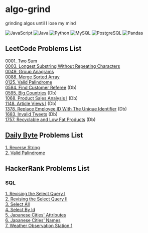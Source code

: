 # algo-grind
grinding algos until I lose my mind

![JavaScript](https://img.shields.io/badge/-JavaScript-f7df1e?style=flat&logo=javascript&logoColor=black)
![Java](https://img.shields.io/badge/-Java-f89820?style=flat&logo=java&logoColor=white)
![Python](https://img.shields.io/badge/-Python-3776ab?style=flat&logo=python&logoColor=white)
![MySQL](https://img.shields.io/badge/MySQL-00000F?style=flat&logo=mysql&logoColor=white)
![PostgreSQL](https://img.shields.io/badge/PostgreSQL-316192?style=flat&logo=postgresql&logoColor=white)
![Pandas](https://img.shields.io/badge/Pandas-2C2D72?style=flat&logo=pandas&logoColor=white)

## LeetCode Problems List
[0001. Two Sum](./leetcode/0001_two_sum.md)  
[0003. Longest Substring Without Repeating Characters](./leetcode/0003_longest_substring_without_repeating_characters.md)  
[0049. Group Anagrams](./leetcode/0049_group_anagrams.md)  
[0088. Merge Sorted Array](./leetcode/0088_merge_sorted_array.md)  
[0125. Valid Palindrome](./leetcode/0125_valid_palindrome.md)  
[0584. Find Customer Referee](./leetcode/SQL/0584_find_customer_referee.md) (Db)  
[0595. Big Countries](./leetcode/SQL/0595_big_countries.md) (Db)  
[1068. Product Sales Analysis I](./leetcode/SQL/1068_product_sales_analysis_I.md) (Db)  
[1148. Article Views I](leetcode/0049_group_anagrams.md) (Db)  
[1378. Replace Employee ID With The Unique Identifier](./leetcode/SQL/1378_replace_employee_id_with_the_unique_identifier.md) (Db)  
[1683. Invalid Tweets](./leetcode/SQL/1683_invalid_tweets.md) (Db)  
[1757. Recyclable and Low Fat Products](./leetcode/SQL/1757_recyclable_and_low_fat_products.md) (Db)  


## [Daily Byte](https://thedailybyte.dev/) Problems List
[1. Reverse String](./dailyByte/1_reverse_string.md)  
[2. Valid Palindrome](./dailyByte/2_valid_palindrome.md)  

## HackerRank Problems List
### SQL
[1. Revising the Select Query I](./hackerRank/1_revising_the_select_query_I.md)  
[2. Revising the Select Query II](./hackerRank/2_revising_the_select_query_II.md)  
[3. Select All](./hackerRank/3_%20select_all.md)  
[4. Select By Id](./hackerRank/4_select_by_id.md)  
[5. Japanese Cities' Attributes](./hackerRank/5_japanese_cities_attributes.md)  
[6. Japanese Cities' Names](./hackerRank/6_japanese_cities_names.md)  
[7. Weather Observation Station 1](./hackerRank/7_weather_observation_station_1.md)  
